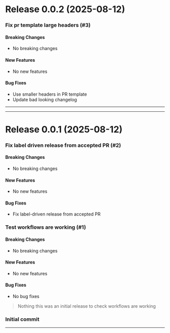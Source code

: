 
# Release 0.0.2 (2025-08-12)

### Fix pr template large headers (#3)
#### Breaking Changes
- No breaking changes

#### New Features
- No new features

#### Bug Fixes
- Use smaller headers in PR template
- Update bad looking changelog
----

---


# Release 0.0.1 (2025-08-12)

### Fix label driven release from accepted PR (#2)

#### Breaking Changes

- No breaking changes

#### New Features

- No new features

#### Bug Fixes

- Fix label-driven release from accepted PR

### Test workflows are working (#1)

#### Breaking Changes

- No breaking changes

#### New Features

- No new features

#### Bug Fixes

- No bug fixes

> Nothing this was an initial release to check workflows are working

### Initial commit

---
